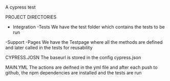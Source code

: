 # 
A cypress test 

PROJECT DIRECTORIES
- Integration
  -Tests
We have the test folder which contains the tests to be run

-Support
  -Pages
We have the Testpage where all the methods are defined and later called in the tests for reusability

CYPRESS.JOSN
The baseurl is stored in the config cypress.json

MAIN.YML
The actions are deifned in the yml file and after each push to github, the npm dependencies are installed and the tests are run 


